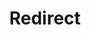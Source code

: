 ﻿---
layout: src/layouts/Redirect.astro
title: Redirect
redirect: https://octopus.com/docs/octopus-rest-api/cli/octopus-worker-pool-dynamic
pubDate:  2023-01-01
navSearch: false
navSitemap: false
navMenu: false
---
